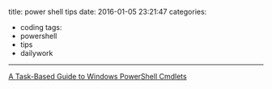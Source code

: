 title: power shell tips
date: 2016-01-05 23:21:47
categories:
- coding
tags:
- powershell
- tips
- dailywork
---

[A Task-Based Guide to Windows PowerShell Cmdlets](https://technet.microsoft.com/en-us/scriptcenter/dd772285.aspx)
